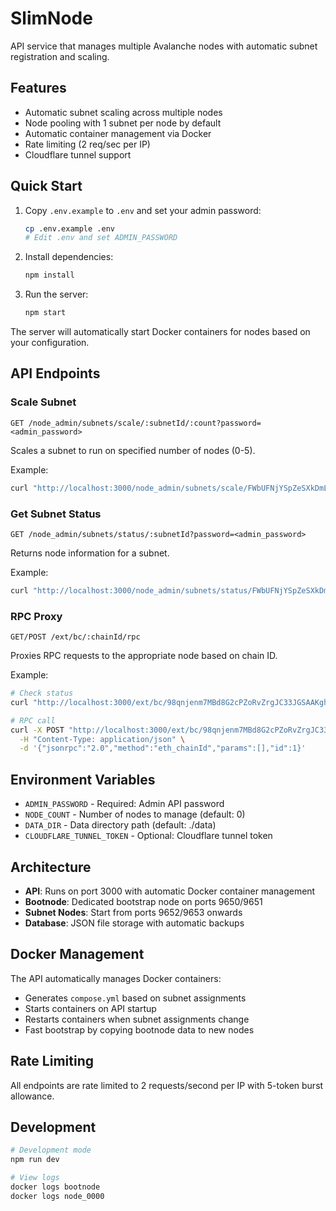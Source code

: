 # SlimNode

API service that manages multiple Avalanche nodes with automatic subnet registration and scaling.

## Features

- Automatic subnet scaling across multiple nodes
- Node pooling with 1 subnet per node by default  
- Automatic container management via Docker
- Rate limiting (2 req/sec per IP)
- Cloudflare tunnel support

## Quick Start

1. Copy `.env.example` to `.env` and set your admin password:
   ```bash
   cp .env.example .env
   # Edit .env and set ADMIN_PASSWORD
   ```

2. Install dependencies:
   ```bash
   npm install
   ```

3. Run the server:
   ```bash
   npm start
   ```

The server will automatically start Docker containers for nodes based on your configuration.

## API Endpoints

### Scale Subnet

```
GET /node_admin/subnets/scale/:subnetId/:count?password=<admin_password>
```

Scales a subnet to run on specified number of nodes (0-5).

Example:
```bash
curl "http://localhost:3000/node_admin/subnets/scale/FWbUFNjYSpZeSXkDmL8oCCEH3Ks735etnoyicoihpMxAVd1U1/3?password=test123"
```

### Get Subnet Status

```
GET /node_admin/subnets/status/:subnetId?password=<admin_password>
```

Returns node information for a subnet.

Example:
```bash
curl "http://localhost:3000/node_admin/subnets/status/FWbUFNjYSpZeSXkDmL8oCCEH3Ks735etnoyicoihpMxAVd1U1?password=test123"
```

### RPC Proxy

```
GET/POST /ext/bc/:chainId/rpc
```

Proxies RPC requests to the appropriate node based on chain ID.

Example:
```bash
# Check status
curl "http://localhost:3000/ext/bc/98qnjenm7MBd8G2cPZoRvZrgJC33JGSAAKghsQ6eojbLCeRNp/rpc"

# RPC call
curl -X POST "http://localhost:3000/ext/bc/98qnjenm7MBd8G2cPZoRvZrgJC33JGSAAKghsQ6eojbLCeRNp/rpc" \
  -H "Content-Type: application/json" \
  -d '{"jsonrpc":"2.0","method":"eth_chainId","params":[],"id":1}'
```

## Environment Variables

- `ADMIN_PASSWORD` - Required: Admin API password
- `NODE_COUNT` - Number of nodes to manage (default: 0)
- `DATA_DIR` - Data directory path (default: ./data)
- `CLOUDFLARE_TUNNEL_TOKEN` - Optional: Cloudflare tunnel token

## Architecture

- **API**: Runs on port 3000 with automatic Docker container management
- **Bootnode**: Dedicated bootstrap node on ports 9650/9651
- **Subnet Nodes**: Start from ports 9652/9653 onwards
- **Database**: JSON file storage with automatic backups

## Docker Management

The API automatically manages Docker containers:
- Generates `compose.yml` based on subnet assignments
- Starts containers on API startup
- Restarts containers when subnet assignments change
- Fast bootstrap by copying bootnode data to new nodes

## Rate Limiting

All endpoints are rate limited to 2 requests/second per IP with 5-token burst allowance.

## Development

```bash
# Development mode
npm run dev

# View logs
docker logs bootnode
docker logs node_0000
```